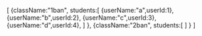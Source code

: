 [
{className:"1ban",
students:[
{userName:"a",userId:1},
{userName:"b",userId:2},
{userName:"c",userId:3},
{userName:"d",userId:4},
]
},
{className:"2ban",
students:[
]
}
]
